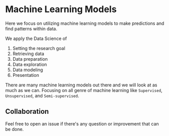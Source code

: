 # Machine Learning Models
Here we focus on utilizing machine learning models to make predictions and find patterns within data.

We apply the Data Science of
1. Setting the research goal
2. Retrieving data
3. Data preparation
4. Data exploration
5. Data modeling
6. Presentation

There are many machine learning models out there and we will look at as much as we can. Focusing on all genre of machine learning like `Supervised`, `Unsupervised`, and `Semi-supervised`. 

## Collaboration
Feel free to open an issue if there's any question or improvement that can be done.